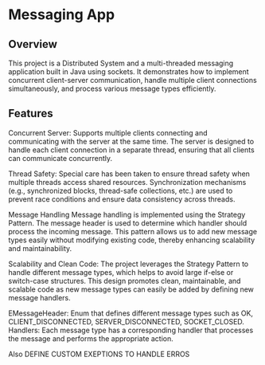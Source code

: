 # Messaging App

## Overview
This project is a Distributed System and a multi-threaded messaging application built in Java using sockets. It demonstrates how to implement concurrent client-server communication, handle multiple client connections simultaneously, and process various message types efficiently.

## Features
Concurrent Server: Supports multiple clients connecting and communicating with the server at the same time. The server is designed to handle each client connection in a separate thread, ensuring that all clients can communicate concurrently.

Thread Safety: Special care has been taken to ensure thread safety when multiple threads access shared resources. Synchronization mechanisms (e.g., synchronized blocks, thread-safe collections, etc.) are used to prevent race conditions and ensure data consistency across threads.

Message Handling
Message handling is implemented using the Strategy Pattern. The message header is used to determine which handler should process the incoming message. This pattern allows us to add new message types easily without modifying existing code, thereby enhancing scalability and maintainability.

Scalability and Clean Code: The project leverages the Strategy Pattern to handle different message types, which helps to avoid large if-else or switch-case structures. This design promotes clean, maintainable, and scalable code as new message types can easily be added by defining new message handlers.

EMessageHeader: Enum that defines different message types such as OK, CLIENT_DISCONNECTED, SERVER_DISCONNECTED, SOCKET_CLOSED.
Handlers: Each message type has a corresponding handler that processes the message and performs the appropriate action.

Also DEFINE CUSTOM EXEPTIONS TO HANDLE ERROS